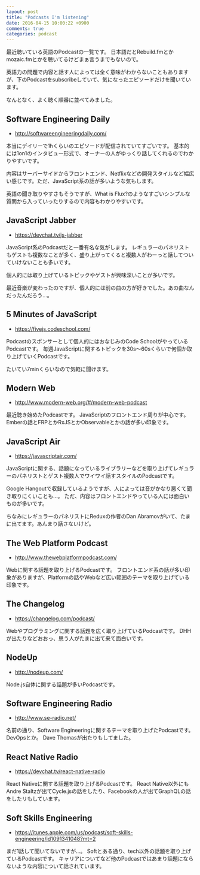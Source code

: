 ```yaml
---
layout: post
title: "Podcasts I'm listening"
date: 2016-04-15 10:00:22 +0900
comments: true
categories: podcast
---
```


最近聴いている英語のPodcastの一覧です。
日本語だとRebuild.fmとかmozaic.fmとかを聴いてるけどまぁ言うまでもないので。

英語力の問題で内容と話す人によっては全く意味がわからないこともありますが、下のPodcastをsubscribeしていて、気になったエピソードだけを聞いています。

なんとなく、よく聴く順番に並べてみました。

<!-- more -->

## Software Engineering Daily

* http://softwareengineeringdaily.com/

本当にデイリーで1hくらいのエピソードが配信されていてすごいです。
基本的には1on1のインタビュー形式で、オーナーの人がゆっくり話してくれるのでわかりやすいです。

内容はサーバーサイドからフロントエンド、Netflixなどの開発スタイルなど幅広い感じです。ただ、JavaScript系の話が多いような気もします。

英語の聞き取りやすさもそうですが、What is Flux?のようなすごいシンプルな質問から入っていったりするので内容もわかりやすいです。


## JavaScript Jabber

* https://devchat.tv/js-jabber

JavaScript系のPodcastだと一番有名な気がします。
レギュラーのパネリストもゲストも複数なことが多く、盛り上がってくると複数人がわーっと話してついていけないことも多いです。

個人的には取り上げているトピックやゲストが興味深いことが多いです。

最近音楽が変わったのですが、個人的には前の曲の方が好きでした。あの曲なんだったんだろう...。

## 5 Minutes of JavaScript

* https://fivejs.codeschool.com/

Podcastのスポンサーとして個人的にはおなじみのCode SchoolがやっているPodcastです。
毎週JavaScriptに関するトピックを30s〜60sくらいで何個か取り上げていくPodcastです。

たいてい7minくらいなので気軽に聞けます。

## Modern Web

* http://www.modern-web.org/#/modern-web-podcast

最近聴き始めたPodcastです。
JavaScriptのフロントエンド周りが中心です。Emberの話とFRPとかRxJSとかObservableとかの話が多い印象です。

## JavaScript Air

* https://javascriptair.com/

JavaScriptに関する、話題になっているライブラリーなどを取り上げてレギュラーのパネリストとゲスト複数人でワイワイ話すスタイルのPodcastです。

Google Hangoutで収録しているようですが、人によっては音がかなり悪くて聞き取りにくいことも...。
ただ、内容はフロントエンドやっている人には面白いものが多いです。

ちなみにレギュラーのパネリストにReduxの作者のDan Abramovがいて、たまに出てます。あんまり話さないけど。

## The Web Platform Podcast

* http://www.thewebplatformpodcast.com/

Webに関する話題を取り上げるPodcastです。
フロントエンド系の話が多い印象がありますが、Platformの話やWebなど広い範囲のテーマを取り上げている印象です。

## The Changelog

* https://changelog.com/podcast/

Webやプログラミングに関する話題を広く取り上げているPodcastです。
DHHが出たりなどおおっ、思う人がたまに出て来て面白いです。

## NodeUp

* http://nodeup.com/

Node.js自体に関する話題が多いPodcastです。

## Software Engineering Radio

* http://www.se-radio.net/

名前の通り、Software Engineeringに関するテーマを取り上げたPodcastです。DevOpsとか。
Dave Thomasが出たりもしてました。

## React Native Radio

* https://devchat.tv/react-native-radio

React Nativeに関する話題を取り上げるPodcastです。
React Native以外にもAndre Staltzが出てCycle.jsの話をしたり、Facebookの人が出てGraphQLの話をしたリもしています。

## Soft Skills Engineering

* https://itunes.apple.com/us/podcast/soft-skills-engineering/id1091341048?mt=2

まだ1話して聞いてないですが...。
Softとある通り、tech以外の話題を取り上げているPodcastです。
キャリアについてなど他のPodcastではあまり話題にならないような内容について話されています。
